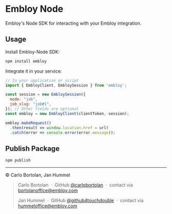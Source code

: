 # Embloy Node

Embloy's Node SDK for interacting with your Embloy integration.

## Usage

Install Embloy-Node SDK:

```Bash
npm install embloy
```

Integrate it in your service:

```javascript
// In your application or script
import { EmbloyClient, EmbloySession } from 'embloy';

const session = new EmbloySession({
  mode: "job",
  job_slug: "job#1",
}); // Other fields are optional
const embloy = new EmbloyClient(clientToken, session);

embloy.makeRequest()
  .then(result => window.location.href = url)
  .catch(error => console.error(error.message));
```

## Publish Package

```Bash
npm publish
```

---

© Carlo Bortolan, Jan Hummel

> Carlo Bortolan &nbsp;&middot;&nbsp;
> GitHub [@carlobortolan](https://github.com/carlobortolan) &nbsp;&middot;&nbsp;
> contact via [bortolanoffice@embloy.com](mailto:bortolanoffice@embloy.com)
>
> Jan Hummel &nbsp;&middot;&nbsp;
> GitHub [@github4touchdouble](https://github.com/github4touchdouble) &nbsp;&middot;&nbsp;
> contact via [hummeloffice@embloy.com](mailto:hummeloffice@embloy.com)
